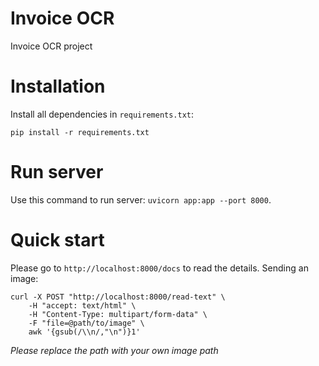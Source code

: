 # Invoice OCR
Invoice OCR project

# Installation
Install all dependencies in `requirements.txt`:
```
pip install -r requirements.txt
```

# Run server
Use this command to run server: `uvicorn app:app --port 8000`.

# Quick start
Please go to `http://localhost:8000/docs` to read the details. Sending an image:
```
curl -X POST "http://localhost:8000/read-text" \
    -H "accept: text/html" \
    -H "Content-Type: multipart/form-data" \
    -F "file=@path/to/image" \
    awk '{gsub(/\\n/,"\n")}1'
```
*Please replace the path with your own image path*